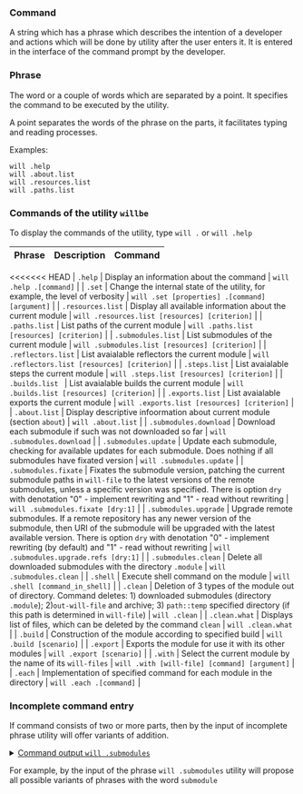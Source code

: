 ### Command

A string which has a phrase which describes the intention of a developer and actions which will be done by utility after the user enters it. It is entered in the interface of the command prompt by the developer.

### Phrase

The word or a couple of words which are separated by a point. It specifies the command to be executed by the utility.  

A point separates the words of the phrase on the parts, it facilitates typing and reading processes.

Examples:

```
will .help
will .about.list
will .resources.list
will .paths.list
```
### Commands of the utility `willbe`

To display the commands of the utility, type `will .` or `will .help`

| Phrase             | Description                                | Command                          |
|--------------------|--------------------------------------------|----------------------------------|
<<<<<<< HEAD
| `.help`            | Display an information about the command   | `will .help .[command]`          |
| `.set`             | Change the internal state of the utility, for example, the level of verbosity | `will .set [properties] .[command] [argument]`                                   |
| `.resources.list`  | Display all available information about the current module   | `will .resources.list [resources] [criterion]`  |
| `.paths.list`      | List paths of the current module           | `will .paths.list [resources] [criterion]`         |
| `.submodules.list` | List submodules of the current module      | `will .submodules.list [resources] [criterion]`   |
| `.reflectors.list` | List avaialable reflectors the current module  | `will .reflectors.list [resources] [criterion]`     |
| `.steps.list`      | List avaialable steps the current module       | `will .steps.list [resources] [criterion]`   |
| `.builds.list `    | List avaialable builds the current module      | `will .builds.list [resources] [criterion]`   |
| `.exports.list`    | List avaialable exports the current module     | `will .exports.list [resources] [criterion]`   |
| `.about.list`      | Display descriptive infoormation about current module (section `about`)  | `will .about.list`   |
| `.submodules.download` | Download each submodule if such was not downloaded so far | `will .submodules.download`               |
| `.submodules.update`   | Update each submodule, checking for available updates for each submodule. Does nothing if all submodules have fixated version | `will .submodules.update` |
| `.submodules.fixate`  | Fixates the submodule version, patching the current submodule paths in `will-file` to the latest versions of the remote submodules, unless a specific version was specified. There is option `dry` with denotation "0" - implement rewriting and "1" - read without rewriting | `will .submodules.fixate [dry:1]` |
| `.submodules.upgrade`  | Upgrade remote submodules. If a remote repository has any newer version of the submodule, then URI of the submodule will be upgraded with the latest available version. There is option `dry` with denotation "0" - implement rewriting (by default) and "1" - read without rewriting  | `will .submodules.upgrade.refs [dry:1]` |
| `.submodules.clean` | Delete all downloaded submodules with the directory `.module` | `will .submodules.clean`   |
| `.shell`          |  Execute shell command on the module                       | `will .shell [command_in_shell]`          |
| `.clean`          | Deletion of 3 types of the module out of directory. Command deletes: 1) downloaded submodules (directory `.module`); 2)`out-will-file` and archive; 3) `path::temp` specified directory (if this path is determined in `will-file`)                | `will .clean`                             |
| `.clean.what`     | Displays list of files, which can be deleted by the command `clean`             | `will .clean.what`                        |
| `.build`          | Construction of the module according to specified build                          | `will .build [scenario]`                  |
| `.export`         | Exports the module for use it with its other modules      | `will .export [scenario]`                 |
| `.with`           | Select the current module by the name of its `will-files` | `will .with [will-file] [command] [argument]`                         |
| `.each`           | Implementation of specified command for each module in the directory         | `will .each .[command]`                   |

### Incomplete command entry

If command consists of two or more parts, then by the input of incomplete phrase utility will offer variants of addition.

<details>

  <summary><u> Command output <code>will .submodules</code></u></summary>

  ```
  [user@user ~]$ will .submodules
  Command ".submodules"
  Ambiguity. Did you mean?
    .submodules.list - List submodules of the current module.
    .submodules.clean - Delete all downloaded submodules.
    .submodules.download - Download each submodule if such was not downloaded so far.
    .submodules.update - Update each submodule, checking for available updates for each submodule. Does nothing if all submodules have fixated version.
    .submodules.fixate - Fixate remote submodules. If URI of a submodule does not contain a version then the version will be appended.
    .submodules.upgrade - Upgrade remote submodules. If a remote repository has any newer version of the submodule, then URI of the submodule will be upgraded with the latest available version.

  ```
</details>

For example, by the input of the phrase `will .submodules` utility will propose all possible variants of phrases with the word `submodule`
